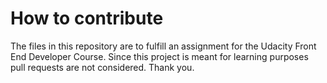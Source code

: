 # How to contribute

The files in this repository are to fulfill an assignment for the Udacity Front End Developer Course. Since this project is meant for learning purposes pull requests are not considered. Thank you.
